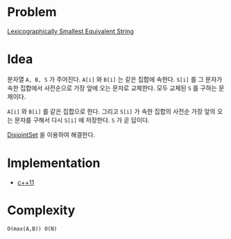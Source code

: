 # Problem

[Lexicographically Smallest Equivalent String](https://leetcode.com/problems/lexicographically-smallest-equivalent-string/)

# Idea

문자열 `A, B, S` 가 주어진다. `A[i]` 와 `B[i]` 는 같은 집합에 속한다.
`S[i]` 를 그 문자가 속한 집합에서 사전순으로 가장 앞에 오는 문자로
교체한다. 모두 교체된 `S` 를 구하는 문제이다.

`A[i]` 와 `B[i]` 를 같은 집합으로 한다.  그리고 `S[i]` 가 속한 집합의
사전순 가장 앞의 오는 문자를 구해서 다시 `S[i]` 에 저장한다.  `S` 가
곧 답이다.

[DisjointSet](https://github.com/iamslash/learntocode/blob/master/fundamentals/disjointset/unionfind/README.md) 을 이용하여 해결한다.

# Implementation

* [c++11](a.cpp)

# Complexity

```
O(max(A,B)) O(N)
```
